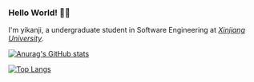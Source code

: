 ### Hello World! 👋👋

I'm yikanji, a undergraduate student in Software Engineering at _[Xinjiang University](http://ss.xju.edu.cn/)_.

<!-- Here are some ideas to get you started:

- 🔭 I’m currently working on ...
- 🌱 I’m currently learning ...
- 👯 I’m looking to collaborate on ...
- 🤔 I’m looking for help with ...
- 💬 Ask me about ...
- 📫 How to reach me: ...
- 😄 Pronouns: ...
- ⚡ Fun fact: ... -->

[![Anurag's GitHub stats](https://github-readme-stats.vercel.app/api?username=yikanji&show_icons=true&theme=radical)](https://github.com/yikanji)

[![Top Langs](https://github-readme-stats.vercel.app/api/top-langs/?username=yikanji&layout=compact&show_icons=true&theme=radical)]([https://github.com/anuraghazra/github-readme-stats](https://github.com/yikanji))
